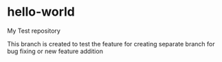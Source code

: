 # hello-world
My Test repository

This branch is created to test the feature for creating separate branch for bug fixing or new feature addition
